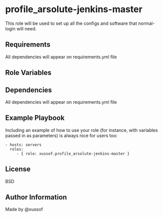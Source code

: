 profile_arsolute-jenkins-master
=========

This role will be used to set up all the configs and software that normal-login will need.

Requirements
------------

All dependencies will appear on requirements.yml file

Role Variables
--------------



Dependencies
------------

All dependencies will appear on requirements.yml file

Example Playbook
----------------

Including an example of how to use your role (for instance, with variables passed in as parameters) is always nice for users too:

    - hosts: servers
      roles:
         - { role: xussof.profile_arsolute-jenkins-master }

License
-------

BSD

Author Information
------------------
Made by @xussof
